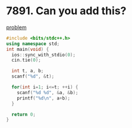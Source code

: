 # 7891. Can you add this?

[problem](https://www.acmicpc.net/problem/7891)

```cpp
#include <bits/stdc++.h> 
using namespace std;
int main(void) {
  ios::sync_with_stdio(0);
  cin.tie(0);

  int t, a, b;
  scanf("%d", &t);

  for(int i=1; i<=t; ++i) {
    scanf("%d %d", &a, &b);
    printf("%d\n", a+b);
  }

  return 0;
}
```
